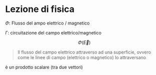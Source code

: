 # Lezione di fisica

$\Phi$: Flusso del ampo elettrico / magnetico

$\Gamma$: circuitazione del campo elettrico/magnetico


$$
\Phi\left(\vec E\right)
$$

> Il flusso del campo elettrico attraverso ad una superficie, ovvero come le linee di campo (elettrico o magnetico) lo attraversano

è un prodotto scalare (tra due vettori)



<!--stackedit_data:
eyJoaXN0b3J5IjpbMTU0MTU1OTk0Ml19
-->